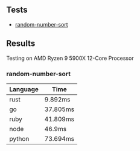 ## Tests
* [random-number-sort](/random-number-sort)

## Results
Testing on AMD Ryzen 9 5900X 12-Core Processor

### random-number-sort
| Language | Time |
| --- | --- |
| rust | 9.892ms |
| go | 37.805ms |
| ruby | 41.809ms |
| node | 46.9ms |
| python | 73.694ms |

